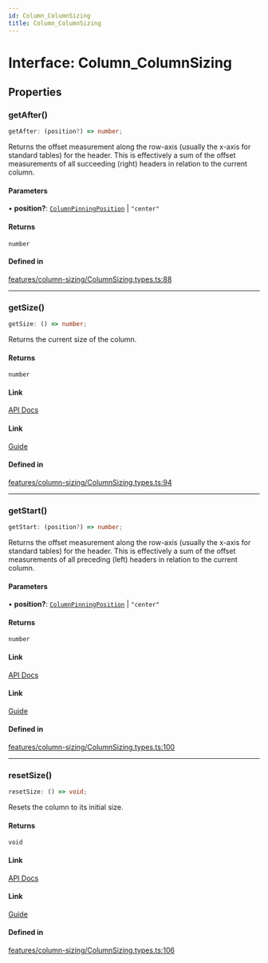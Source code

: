```yaml
---
id: Column_ColumnSizing
title: Column_ColumnSizing
---
```


# Interface: Column\_ColumnSizing

## Properties

### getAfter()

```ts
getAfter: (position?) => number;
```

Returns the offset measurement along the row-axis (usually the x-axis for standard tables) for the header. This is effectively a sum of the offset measurements of all succeeding (right) headers in relation to the current column.

#### Parameters

• **position?**: [`ColumnPinningPosition`](../type-aliases/columnpinningposition.md) \| `"center"`

#### Returns

`number`

#### Defined in

[features/column-sizing/ColumnSizing.types.ts:88](https://github.com/TanStack/table/blob/main/packages/table-core/src/features/column-sizing/ColumnSizing.types.ts#L88)

***

### getSize()

```ts
getSize: () => number;
```

Returns the current size of the column.

#### Returns

`number`

#### Link

[API Docs](https://tanstack.com/table/v8/docs/api/features/column-sizing#getsize)

#### Link

[Guide](https://tanstack.com/table/v8/docs/guide/column-sizing)

#### Defined in

[features/column-sizing/ColumnSizing.types.ts:94](https://github.com/TanStack/table/blob/main/packages/table-core/src/features/column-sizing/ColumnSizing.types.ts#L94)

***

### getStart()

```ts
getStart: (position?) => number;
```

Returns the offset measurement along the row-axis (usually the x-axis for standard tables) for the header. This is effectively a sum of the offset measurements of all preceding (left) headers in relation to the current column.

#### Parameters

• **position?**: [`ColumnPinningPosition`](../type-aliases/columnpinningposition.md) \| `"center"`

#### Returns

`number`

#### Link

[API Docs](https://tanstack.com/table/v8/docs/api/features/column-sizing#getstart)

#### Link

[Guide](https://tanstack.com/table/v8/docs/guide/column-sizing)

#### Defined in

[features/column-sizing/ColumnSizing.types.ts:100](https://github.com/TanStack/table/blob/main/packages/table-core/src/features/column-sizing/ColumnSizing.types.ts#L100)

***

### resetSize()

```ts
resetSize: () => void;
```

Resets the column to its initial size.

#### Returns

`void`

#### Link

[API Docs](https://tanstack.com/table/v8/docs/api/features/column-sizing#resetsize)

#### Link

[Guide](https://tanstack.com/table/v8/docs/guide/column-sizing)

#### Defined in

[features/column-sizing/ColumnSizing.types.ts:106](https://github.com/TanStack/table/blob/main/packages/table-core/src/features/column-sizing/ColumnSizing.types.ts#L106)
